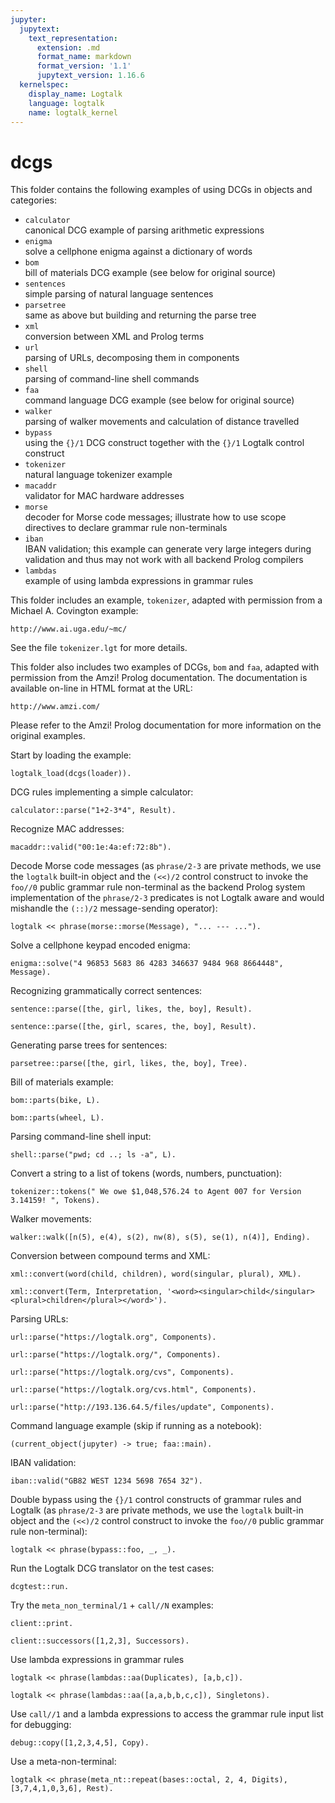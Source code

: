 ```yaml
---
jupyter:
  jupytext:
    text_representation:
      extension: .md
      format_name: markdown
      format_version: '1.1'
      jupytext_version: 1.16.6
  kernelspec:
    display_name: Logtalk
    language: logtalk
    name: logtalk_kernel
---
```


<!--
________________________________________________________________________

This file is part of Logtalk <https://logtalk.org/>  
SPDX-FileCopyrightText: 1998-2025 Paulo Moura <pmoura@logtalk.org>  
SPDX-License-Identifier: Apache-2.0

Licensed under the Apache License, Version 2.0 (the "License");
you may not use this file except in compliance with the License.
You may obtain a copy of the License at

    http://www.apache.org/licenses/LICENSE-2.0

Unless required by applicable law or agreed to in writing, software
distributed under the License is distributed on an "AS IS" BASIS,
WITHOUT WARRANTIES OR CONDITIONS OF ANY KIND, either express or implied.
See the License for the specific language governing permissions and
limitations under the License.
________________________________________________________________________
-->

# dcgs

This folder contains the following examples of using DCGs in objects and
categories:

- `calculator`  
	canonical DCG example of parsing arithmetic expressions
- `enigma`  
	solve a cellphone enigma against a dictionary of words
- `bom`  
	bill of materials DCG example (see below for original source)
- `sentences`  
	simple parsing of natural language sentences
- `parsetree`  
	same as above but building and returning the parse tree
- `xml`  
	conversion between XML and Prolog terms
- `url`  
	parsing of URLs, decomposing them in components
- `shell`  
	parsing of command-line shell commands
- `faa`  
	command language DCG example (see below for original source)
- `walker`  
	parsing of walker movements and calculation of distance
	travelled
- `bypass`  
	using the `{}/1` DCG construct together with the `{}/1` Logtalk control 
	construct
- `tokenizer`  
	natural language tokenizer example
- `macaddr`  
	validator for MAC hardware addresses
- `morse`  
	decoder for Morse code messages; illustrate how to use scope 
	directives to declare grammar rule non-terminals
- `iban`  
	IBAN validation; this example can generate very large integers during
	validation and thus may not work with all backend Prolog compilers
- `lambdas`  
	example of using lambda expressions in grammar rules

This folder includes an example, `tokenizer`, adapted with permission from 
a Michael A. Covington example:

	http://www.ai.uga.edu/~mc/

See the file `tokenizer.lgt` for more details.

This folder also includes two examples of DCGs, `bom` and `faa`, adapted
with permission from the Amzi! Prolog documentation. The documentation is 
available on-line in HTML format at the URL:

	http://www.amzi.com/

Please refer to the Amzi! Prolog documentation for more information on the 
original examples.

Start by loading the example:

```logtalk
logtalk_load(dcgs(loader)).
```

DCG rules implementing a simple calculator:

```logtalk
calculator::parse("1+2-3*4", Result).
```

<!--
Result = -9.
-->

Recognize MAC addresses:

```logtalk
macaddr::valid("00:1e:4a:ef:72:8b").
```

<!--
true.
-->

Decode Morse code messages (as `phrase/2-3` are private methods, we use the
`logtalk` built-in object and the `(<<)/2` control construct to invoke the
`foo//0` public grammar rule non-terminal as the backend Prolog system
implementation of the `phrase/2-3` predicates is not Logtalk aware and
would mishandle the `(::)/2` message-sending operator):

```logtalk
logtalk << phrase(morse::morse(Message), "... --- ...").
```

<!--
Message = [sos].
-->

Solve a cellphone keypad encoded enigma:

```logtalk
enigma::solve("4 96853 5683 86 4283 346637 9484 968 8664448", Message).
```

<!--
Message = [i, would, love, to, have, dinner, with, you, tonight].
-->

Recognizing grammatically correct sentences:

```logtalk
sentence::parse([the, girl, likes, the, boy], Result).
```

<!--
Result = true.
-->

```logtalk
sentence::parse([the, girl, scares, the, boy], Result).
```

<!--
Result = false.
-->

Generating parse trees for sentences:

```logtalk
parsetree::parse([the, girl, likes, the, boy], Tree).
```

<!--
Tree = s(np(d(the), n(girl)), vp(v(likes), np(d(the), n(boy)))).
-->

Bill of materials example:

```logtalk
bom::parts(bike, L).
```

<!--
L = [frame, crank, pedal, pedal, chain, spokes, rim, hub, spokes, rim, hub].
-->

```logtalk
bom::parts(wheel, L).
```

<!--
L = [spokes, rim, hub].
-->

Parsing command-line shell input:

```logtalk
shell::parse("pwd; cd ..; ls -a", L).
```

<!--
L = [pwd,'cd ..','ls -a'].
-->

Convert a string to a list of tokens (words, numbers, punctuation):

```logtalk
tokenizer::tokens(" We owe $1,048,576.24 to Agent 007 for Version 3.14159! ", Tokens).
```

<!--
Tokens = [we,owe,$,1048576.24,to,agent,7,for,version,3.14159,!].
-->

Walker movements:

```logtalk
walker::walk([n(5), e(4), s(2), nw(8), s(5), se(1), n(4)], Ending).
```

<!--
Ending = -0.94974746830583223,6.9497474683058318.
-->

Conversion between compound terms and XML:

```logtalk
xml::convert(word(child, children), word(singular, plural), XML).
```

<!--
XML = '<word><singular>child</singular><plural>children</plural></word>'.
-->

```logtalk
xml::convert(Term, Interpretation, '<word><singular>child</singular><plural>children</plural></word>').
```

<!--
Term = word(child, children), Interpretation = word(singular, plural).
-->

Parsing URLs:

```logtalk
url::parse("https://logtalk.org", Components).
```

<!--
Components = [protocol(http), address([logtalk, org]), path([]), file('')].
-->

```logtalk
url::parse("https://logtalk.org/", Components).
```

<!--
Components = [protocol(http), address([logtalk, org]), path(['']), file('')].
-->

```logtalk
url::parse("https://logtalk.org/cvs", Components).
```

<!--
Components = [protocol(http), address([logtalk, org]), path([cvs]), file('')].
-->

```logtalk
url::parse("https://logtalk.org/cvs.html", Components).
```

<!--
Components = [protocol(http), address([logtalk, org]), path([]), file('cvs.html')].
-->

```logtalk
url::parse("http://193.136.64.5/files/update", Components).
```

<!--
Components = [protocol(http), address([193, 136, 64, 5]), path([files, update]), file('')].
-->

Command language example (skip if running as a notebook):

```logtalk
(current_object(jupyter) -> true; faa::main).
```

<!--
Fly Amzi! Air
enter command> list flights
aa101
aa102
aa103
enter command> book elana aa102
enter command> book tom aa102
enter command> list passengers aa102
elana
tom
enter command> exit

true.
-->

IBAN validation:

```logtalk
iban::valid("GB82 WEST 1234 5698 7654 32").
```

<!--
true.
-->

Double bypass using the `{}/1` control constructs of grammar rules and Logtalk
(as `phrase/2-3` are private methods, we use the `logtalk` built-in object and the
`(<<)/2` control construct to invoke the `foo//0` public grammar rule non-terminal):

```logtalk
logtalk << phrase(bypass::foo, _, _).
```

<!--
bar predicate called.
-->

Run the Logtalk DCG translator on the test cases:

```logtalk
dcgtest::run.
```

Try the `meta_non_terminal/1` + `call//N` examples:

```logtalk
client::print.
```

<!--
1-one
2-two
3-three
a-one
b-two
c-three

true.
-->

```logtalk
client::successors([1,2,3], Successors).
```

<!--
Successors = [2, 3, 4].
-->

Use lambda expressions in grammar rules

```logtalk
logtalk << phrase(lambdas::aa(Duplicates), [a,b,c]).
```

<!--
Duplicates = [a,a,b,b,c,c].
-->

```logtalk
logtalk << phrase(lambdas::aa([a,a,b,b,c,c]), Singletons).
```

<!--
Singletons = [a,b,c].
-->

Use `call//1` and a lambda expressions to access the grammar rule input list
for debugging:

```logtalk
debug::copy([1,2,3,4,5], Copy).
```

<!--
[1,2,3,4,5]
[2,3,4,5]
[3,4,5]
[4,5]
[5]
[]
Copy = [1, 2, 3, 4, 5].
-->

Use a meta-non-terminal:

```logtalk
logtalk << phrase(meta_nt::repeat(bases::octal, 2, 4, Digits), [3,7,4,1,0,3,6], Rest).
```

<!--
Digits = [3,7,4,1], Rest = [0,3,6].
-->
